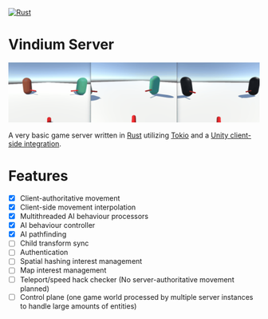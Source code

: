 [![Rust](https://github.com/Rikatemu/Vindium-Server/actions/workflows/rust.yml/badge.svg?branch=main&event=push)](https://github.com/Rikatemu/Vindium-Server/actions/workflows/rust.yml)
# Vindium Server

![Vindium](https://raw.githubusercontent.com/Rikatemu/Vindium-Unity/main/readme_img.gif)

A very basic game server written in [Rust](https://www.rust-lang.org/) utilizing [Tokio](https://tokio.rs/) and a [Unity client-side integration](https://github.com/Rikatemu/Vindium-Unity).

# Features
- [x] Client-authoritative movement
- [x] Client-side movement interpolation
- [x] Multithreaded AI behaviour processors
- [x] AI behaviour controller
- [x] AI pathfinding
- [ ] Child transform sync
- [ ] Authentication
- [ ] Spatial hashing interest management
- [ ] Map interest management
- [ ] Teleport/speed hack checker (No server-authoritative movement planned)
- [ ] Control plane (one game world processed by multiple server instances to handle large amounts of entities)

